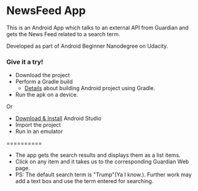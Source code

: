 # NewsFeed App

This is an Android App which talks to an external API from Guardian and gets the News Feed related to a search term.

Developed as part of Android Beginner Nanodegree on Udacity.

### Give it a try!
- Download the project
- Perform a Gradle build
  - [Details](https://developer.android.com/studio/build/building-cmdline.html) about building Android project using Gradle.
- Run the apk on a device.

Or
- [Download & Install](https://developer.android.com/studio/index.html) Android Studio
- Import the project
- Run in an emulator

==========
- The app gets the search results and displays them as a list items.
- Click on any item and it takes us to the corresponding Guardian Web page.
- PS: The default search term is "Trump"(Ya I know.). Further work may add a text box and use the term entered for searching.
